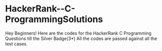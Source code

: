 # HackerRank--C-ProgrammingSolutions

Hey Beginners!
Here are the codes for the HackerRank C Programming Questions till the Silver Badge(3*)
All the codes are passed against all the test cases.
